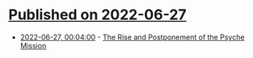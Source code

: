 # [Published on 2022-06-27](index.md)

* [2022-06-27, 00:04:00](https://soylentnews.org/article.pl?sid=22/06/26/0148220&from=rss) - [The Rise and Postponement of the Psyche Mission](https://soylentnews.org/article.pl?sid=22/06/26/0148220&from=rss)
